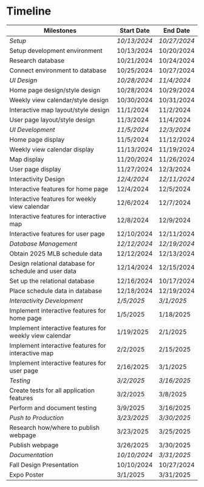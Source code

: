 # Timeline

**Milestones** | **Start Date** | **End Date** 
---------------|----------------|--------------
*Setup* | *10/13/2024* | *10/27/2024*   
Setup development environment | 10/13/2024 | 10/20/2024
Research database | 10/21/2024 | 10/24/2024
Connect environment to database | 10/25/2024 | 10/27/2024
*UI Design* | *10/28/2024* | *11/4/2024*
Home page design/style design | 10/28/2024 | 10/29/2024
Weekly view calendar/style design | 10/30/2024 | 10/31/2024
Interactive map layout/style design | 11/1/2024 | 11/2/2024
User page layout/style design | 11/3/2024 | 11/4/2024
*UI Development* | *11/5/2024* | *12/3/2024*
Home page display | 11/5/2024 | 11/12/2024
Weekly view calendar display | 11/13/2024 | 11/19/2024
Map display | 11/20/2024 | 11/26/2024
User page display | 11/27/2024 | 12/3/2024
Interactivity Design | *12/4/2024* | *12/11/2024*
Interactive features for home page | 12/4/2024 | 12/5/2024
Interactive features for weekly view calendar | 12/6/2024 | 12/7/2024
Interactive features for interactive map | 12/8/2024 | 12/9/2024
Interactive features for user page | 12/10/2024 | 12/11/2024
*Database Management* | *12/12/2024* | *12/19/2024*
Obtain 2025 MLB schedule data | 12/12/2024 | 12/13/2024
Design relational database for schedule and user data | 12/14/2024 | 12/15/2024
Set up the relational database | 12/16/2024 | 10/17/2024
Place schedule data in database | 12/18/2024 | 12/19/2024
*Interactivity Development* | *1/5/2025* | *3/1/2025*
Implement interactive features for home page | 1/5/2025 | 1/18/2025
Implement interactive features for weekly view calendar | 1/19/2025 | 2/1/2025
Implement interactive features for interactive map | 2/2/2025 | 2/15/2025
Implement interactive features for user page | 2/16/2025 | 3/1/2025
*Testing* | *3/2/2025* | *3/16/2025*
Create tests for all application features | 3/2/2025 | 3/8/2025
Perform and document testing | 3/9/2025 | 3/16/2025
*Push to Production* | *3/23/2025* | *3/30/2025*
Research how/where to publish webpage | 3/23/2025 | 3/25/2025
Publish webpage | 3/26/2025 | 3/30/2025 
*Documentation* | *10/10/2024* | *3/31/2025*
Fall Design Presentation | 10/10/2024 | 10/27/2024
Expo Poster | 3/1/2025 | 3/31/2025
